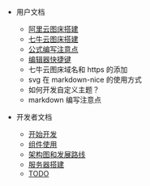 - 用户文档

  - [阿里云图床搭建](阿里云图床搭建.md)
  - [七牛云图床搭建](七牛云图床搭建.md)
  - [公式编写注意点](公式编写注意点.md)
  - [编辑器快捷键](编辑器快捷键.md)
  - 七牛云图床域名和 https 的添加
  - svg 在 markdown-nice 的使用方式
  - 如何开发自定义主题？
  - markdown 编写注意点

- 开发者文档

  - [开始开发](markdown-nice如何开发.md)
  - [组件使用](markdown-nice使用文档.md)
  - [架构图和发展路线](架构图和发展路线.md)
  - [服务器搭建](服务器搭建.md)  
  - [TODO](todo.md)

